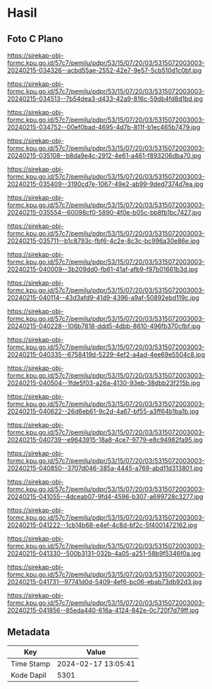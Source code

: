 # Hasil

## Foto C Plano

https://sirekap-obj-formc.kpu.go.id/57c7/pemilu/pdpr/53/15/07/20/03/5315072003003-20240215-034326--acbd55ae-2552-42e7-9e57-5cb510d1c0bf.jpg

https://sirekap-obj-formc.kpu.go.id/57c7/pemilu/pdpr/53/15/07/20/03/5315072003003-20240215-034513--7b54dea3-d433-42a9-816c-59db4fd8d1bd.jpg

https://sirekap-obj-formc.kpu.go.id/57c7/pemilu/pdpr/53/15/07/20/03/5315072003003-20240215-034752--00ef0bad-4695-4d7b-811f-b1ec465b7479.jpg

https://sirekap-obj-formc.kpu.go.id/57c7/pemilu/pdpr/53/15/07/20/03/5315072003003-20240215-035108--b8da9e4c-2912-4e61-a461-f893206dba70.jpg

https://sirekap-obj-formc.kpu.go.id/57c7/pemilu/pdpr/53/15/07/20/03/5315072003003-20240215-035409--3190cd7e-1067-49e2-ab99-9ded7374d7ea.jpg

https://sirekap-obj-formc.kpu.go.id/57c7/pemilu/pdpr/53/15/07/20/03/5315072003003-20240215-035554--60098cf0-5890-4f0e-b05c-bb8fb1bc7427.jpg

https://sirekap-obj-formc.kpu.go.id/57c7/pemilu/pdpr/53/15/07/20/03/5315072003003-20240215-035711--b1c8793c-fbf6-4c2e-8c3c-bc996a30e86e.jpg

https://sirekap-obj-formc.kpu.go.id/57c7/pemilu/pdpr/53/15/07/20/03/5315072003003-20240215-040009--3b209dd0-fb61-41af-afb9-f97b01661b3d.jpg

https://sirekap-obj-formc.kpu.go.id/57c7/pemilu/pdpr/53/15/07/20/03/5315072003003-20240215-040114--43d3afd9-41d9-4396-a9af-50892ebd119c.jpg

https://sirekap-obj-formc.kpu.go.id/57c7/pemilu/pdpr/53/15/07/20/03/5315072003003-20240215-040228--106b7818-ddd5-4dbb-8610-496fb370cfbf.jpg

https://sirekap-obj-formc.kpu.go.id/57c7/pemilu/pdpr/53/15/07/20/03/5315072003003-20240215-040335--6758419d-5229-4ef2-a4ad-4ee69e5504c8.jpg

https://sirekap-obj-formc.kpu.go.id/57c7/pemilu/pdpr/53/15/07/20/03/5315072003003-20240215-040504--1fde5f03-a26a-4130-93eb-38dbb23f215b.jpg

https://sirekap-obj-formc.kpu.go.id/57c7/pemilu/pdpr/53/15/07/20/03/5315072003003-20240215-040622--26d6eb61-9c2d-4a67-bf55-a3ff64b1ba1b.jpg

https://sirekap-obj-formc.kpu.go.id/57c7/pemilu/pdpr/53/15/07/20/03/5315072003003-20240215-040739--e9643915-18a8-4ce7-9779-e8c94982fa95.jpg

https://sirekap-obj-formc.kpu.go.id/57c7/pemilu/pdpr/53/15/07/20/03/5315072003003-20240215-040850--3707d046-385a-4445-a769-abd11d313801.jpg

https://sirekap-obj-formc.kpu.go.id/57c7/pemilu/pdpr/53/15/07/20/03/5315072003003-20240215-041055--4dceab07-9fd4-4596-b307-a699728c3277.jpg

https://sirekap-obj-formc.kpu.go.id/57c7/pemilu/pdpr/53/15/07/20/03/5315072003003-20240215-041222--1cb14b68-e4ef-4c8d-bf2c-5f4001472162.jpg

https://sirekap-obj-formc.kpu.go.id/57c7/pemilu/pdpr/53/15/07/20/03/5315072003003-20240215-041330--500b3131-032b-4a05-a251-58b9f5346f0a.jpg

https://sirekap-obj-formc.kpu.go.id/57c7/pemilu/pdpr/53/15/07/20/03/5315072003003-20240215-041731--97741d0d-5409-4ef6-bc06-ebab73db92d3.jpg

https://sirekap-obj-formc.kpu.go.id/57c7/pemilu/pdpr/53/15/07/20/03/5315072003003-20240215-041856--85eda440-616a-4124-842e-0c720f7d79ff.jpg


## Metadata

| Key        | Value               |
| ---------- | ------------------- |
| Time Stamp | 2024-02-17 13:05:41 |
| Kode Dapil | 5301                |



